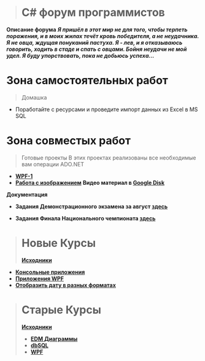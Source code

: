 ># C# форум программистов
**Описание форума**
***Я пришёл в этот мир не для того, чтобы терпеть поражения, и в моих жилах течёт кровь победителя, а не неудачника. Я не овца, ждущая понуканий пастуха. Я - лев, и я отказываюсь говорить, ходить в стаде и спать с овцами.
Бойня неудачи не мой удел.
Я буду упорствовать, пока не добьюсь успеха...***

# Зона самостоятельных работ

> Домашка

+ Поработайте с ресурсами и проведите импорт данных из Excel в MS SQL

# Зона совместых работ

> Готовые проекты
В этих проектах реализованы все необходимые вам операции ADO.NET

+ **[WPF-1](https://github.com/vckit/C-Sharp-Forum/tree/master/Courses/WPF/WPF-1/WPF-1)**
+ **[Работа с изображением](https://github.com/vckit/C-Sharp-Forum/tree/master/Images/Images)**
**Видео материал в [Google Disk](https://drive.google.com/drive/folders/1xA61s8E5LGttc2gJT2xzSvb-zDsz0NrV)**


**Документация**
+ **Задания Демонстрационного экзамена за август [здесь](https://github.com/vckit/C-Sharp-Forum/tree/master/Tasks%20Competation/Demo%20Teacher/09_1.9_9)**

+ **Задания Финала Национального чемпионата [здесь](https://github.com/vckit/C-Sharp-Forum/tree/master/Tasks%20Competation/WordlSkills%20NCH%202017)**

#

># Новые Курсы
> **[Исходники](https://github.com/vckit/C-Sharp-Forum/tree/master/Courses)**
+ **[Консольные приложения](https://github.com/vckit/C-Sharp-Forum/tree/master/Courses/ConsoleApp)**
+ **[Приложения WPF](https://github.com/vckit/C-Sharp-Forum/tree/master/Courses/WPF)**
+ **[Отобразить дату в разных форматах](https://github.com/vckit/C-Sharp-Forum/blob/master/DateSort/DateSort/Program.cs)**

#

># Старые Курсы
> **[Исходники](https://github.com/vckit/C-Sharp-Forum/tree/master/Olds)**
>+ **[EDM Диаграммы](https://github.com/vckit/C-Sharp-Forum/tree/master/Olds/EDM%20Diagramm)**
>+ **[dbSQL](https://github.com/vckit/C-Sharp-Forum/tree/master/Olds/SQL)**
>+ **[WPF](https://github.com/vckit/C-Sharp-Forum/tree/master/Olds/WPF)**

